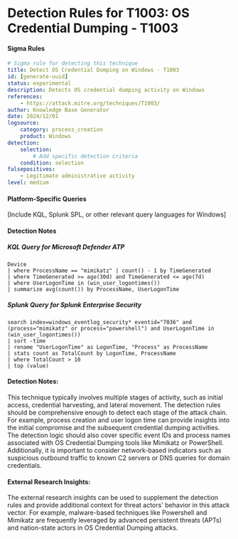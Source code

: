 # Detection Rules for T1003: OS Credential Dumping - T1003
#### Sigma Rules
```yaml
# Sigma rule for detecting this technique
title: Detect OS Credential Dumping on Windows - T1003
id: [generate-uuid]
status: experimental
description: Detects OS credential dumping activity on Windows
references:
    - https://attack.mitre.org/techniques/T1003/
author: Knowledge Base Generator
date: 2024/12/01
logsource:
    category: process_creation
    product: Windows
detection:
    selection:
        # Add specific detection criteria
    condition: selection
falsepositives:
    - Legitimate administrative activity
level: medium
```
#### Platform-Specific Queries
[Include KQL, Splunk SPL, or other relevant query languages for Windows]

#### Detection Notes
##### KQL Query for Microsoft Defender ATP
```kql
Device 
| where ProcessName == "mimikatz" | count() - 1 by TimeGenerated 
| where TimeGenerated >= ago(30d) and TimeGenerated <= ago(7d) 
| where UserLogonTime in (win_user_logontimes()) 
| summarize avg(count()) by ProcessName, UserLogonTime 
```
##### Splunk Query for Splunk Enterprise Security
```spl
search index=windows_eventlog_security* eventid="7036" and (process="mimikatz" or process="powershell") and UserLogonTime in (win_user_logontimes()) 
| sort -time 
| rename "UserLogonTime" as LogonTime, "Process" as ProcessName 
| stats count as TotalCount by LogonTime, ProcessName 
| where TotalCount > 10 
| top (value)
```
#### Detection Notes:
This technique typically involves multiple stages of activity, such as initial access, credential harvesting, and lateral movement. The detection rules should be comprehensive enough to detect each stage of the attack chain. For example, process creation and user logon time can provide insights into the initial compromise and the subsequent credential dumping activities. The detection logic should also cover specific event IDs and process names associated with OS Credential Dumping tools like Mimikatz or PowerShell. Additionally, it is important to consider network-based indicators such as suspicious outbound traffic to known C2 servers or DNS queries for domain credentials.

#### External Research Insights:
The external research insights can be used to supplement the detection rules and provide additional context for threat actors' behavior in this attack vector. For example, malware-based techniques like Powershell and Mimikatz are frequently leveraged by advanced persistent threats (APTs) and nation-state actors in OS Credential Dumping attacks.

